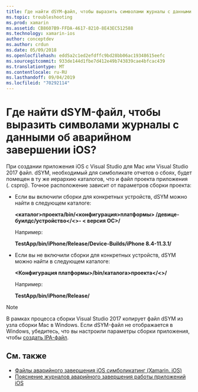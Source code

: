 ```yaml
---
title: Где найти dSYM-файл, чтобы выразить символами журналы с данными об аварийном завершении iOS?
ms.topic: troubleshooting
ms.prod: xamarin
ms.assetid: CB8607B9-FFDA-4617-8210-8E43EC512588
ms.technology: xamarin-ios
author: conceptdev
ms.author: crdun
ms.date: 05/09/2018
ms.openlocfilehash: edd5a2c1ed2efdffc9bd28bb06ac19348615eefc
ms.sourcegitcommit: 933de144d1fbe7d412e49b743839cae4bfcac439
ms.translationtype: MT
ms.contentlocale: ru-RU
ms.lasthandoff: 09/04/2019
ms.locfileid: "70292114"
---
```

# <a name="where-can-i-find-the-dsym-file-to-symbolicate-ios-crash-logs"></a>Где найти dSYM-файл, чтобы выразить символами журналы с данными об аварийном завершении iOS?

При создании приложения iOS с Visual Studio для Mac или Visual Studio 2017 файл. dSYM, необходимый для симболикате отчетов о сбоях, будет помещен в ту же иерархию каталогов, что и файл проекта приложения (. csproj). Точное расположение зависит от параметров сборки проекта:

- Если вы включили сборки для конкретных устройств, dSYM можно найти в следующем каталоге:

    **&lt;каталог&gt;проекта/bin/&lt;конфигурация&gt;платформы&gt; /девице-буилдс/устройство&lt;/&lt;&gt;- &lt; версия ОС&gt;/**

    Например:
  
    **TestApp/bin/iPhone/Release/Device-Builds/iPhone 8.4-11.3.1/**

- Если вы не включили сборки для конкретных устройств, dSYM можно найти в следующем каталоге:

    **&lt;Конфигурация платформы&gt;/bin/каталога&gt;проекта&lt;/&lt;&gt;/**

    Например:

    **TestApp/bin/iPhone/Release/**

> [!NOTE]
> В рамках процесса сборки Visual Studio 2017 копирует файл dSYM из узла сборки Mac в Windows. Если dSYM-файл не отображается в Windows, убедитесь, что вы настроили параметры сборки приложения, чтобы [создать IPA-файл](~/ios/deploy-test/app-distribution/ipa-support.md).

## <a name="see-also"></a>См. также

- [Файлы аварийного завершения iOS симболикатинг (Xamarin. iOS)](https://www.jmillerdev.net/symbolicating-ios-crash-files-xamarin-ios/)
- [Пояснение журналов аварийного завершения работы приложений iOS](https://www.raywenderlich.com/23704/demystifying-ios-application-crash-logs)

